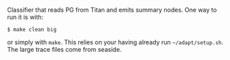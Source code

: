 
Classifier that reads PG from Titan and emits summary nodes. One way to run it is with:

    $ make clean big

or simply with `make`.
This relies on your having already run `~/adapt/setup.sh`.
The large trace files come from seaside. 
